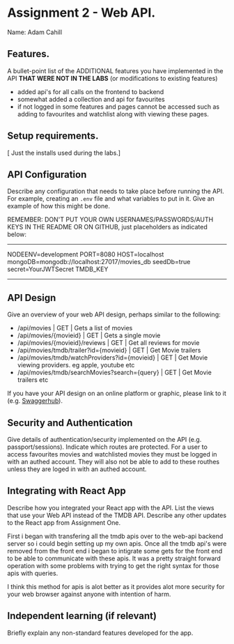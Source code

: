 # Assignment 2 - Web API.

Name: Adam Cahill

## Features.

A bullet-point list of the ADDITIONAL features you have implemented in the API **THAT WERE NOT IN THE LABS** (or modifications to existing features)
 
 + added api's for all calls on the frontend to backend
 + somewhat added a collection and api for favourites
 + if not logged in some features and pages cannot be accessed such as adding to favourites and watchlist along with viewing these pages.


## Setup requirements.

[ Just the installs used during the labs.]

## API Configuration

Describe any configuration that needs to take place before running the API. For example, creating an `.env` file and what variables to put in it. Give an example of how this might be done.

REMEMBER: DON'T PUT YOUR OWN USERNAMES/PASSWORDS/AUTH KEYS IN THE README OR ON GITHUB, just placeholders as indicated below:

______________________
NODEENV=development
PORT=8080
HOST=localhost
mongoDB=mongodb://localhost:27017/movies_db
seedDb=true
secret=YourJWTSecret
TMDB_KEY
______________________

## API Design
Give an overview of your web API design, perhaps similar to the following: 

- /api/movies | GET | Gets a list of movies 
- /api/movies/{movieid} | GET | Gets a single movie 
- /api/movies/{movieid}/reviews | GET | Get all reviews for movie 
- /api/movies/tmdb/trailer?id={movieid} | GET | Get Movie trailers 
- /api/movies/tmdb/watchProviders?id={movieid} | GET | Get Movie viewing providers. eg apple, youtube etc
- /api/movies/tmdb/searchMovies?search={query} | GET | Get Movie trailers 
etc

If you have your API design on an online platform or graphic, please link to it (e.g. [Swaggerhub](https://app.swaggerhub.com/)).

## Security and Authentication

Give details of authentication/security implemented on the API (e.g. passport/sessions). Indicate which routes are protected.
For a user to access favourites movies and watchlisted movies they must be logged in with an authed account. They will also not be able to add to these routhes unless they are loged in with an authed account.

## Integrating with React App

Describe how you integrated your React app with the API. List the views that use your Web API instead of the TMDB API. Describe any other updates to the React app from Assignment One.

First i began with transfering all the tmdb apis over to the web-api backend server so i could begin setting up my own apis. Once all the tmdb api's were removed from the front end i began to intigrate some gets for the front end to be able to communicate with these apis. It was a pretty straight forward operation with some problems with trying to get the right syntax for those apis with queries. 

I think this method for apis is alot better as it provides alot more security for your web browser against anyone with intention of harm.

## Independent learning (if relevant)

Briefly explain any non-standard features developed for the app.   
